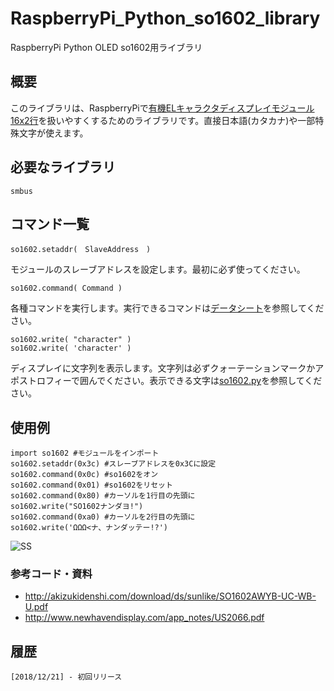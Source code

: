 # RaspberryPi_Python_so1602_library
RaspberryPi Python OLED so1602用ライブラリ
## 概要
このライブラリは、RaspberryPiで[有機ELキャラクタディスプレイモジュール16x2行](http://akizukidenshi.com/catalog/g/gP-08277/)を扱いやすくするためのライブラリです。直接日本語(カタカナ)や一部特殊文字が使えます。


## 必要なライブラリ
    smbus
## コマンド一覧
    so1602.setaddr(　SlaveAddress　)

モジュールのスレーブアドレスを設定します。最初に必ず使ってください。

    so1602.command( Command )

各種コマンドを実行します。実行できるコマンドは[データシート](http://akizukidenshi.com/download/ds/sunlike/SO1602AWYB-UC-WB-U.pdf)を参照してください。

    so1602.write( "character" )
    so1602.write( 'character' )

ディスプレイに文字列を表示します。文字列は必ずクォーテーションマークかアポストロフィーで囲んでください。表示できる文字は[so1602.py](https://github.com/YoutechA320U/RaspberryPi_Python_so1602_library/blob/master/so1602.py)を参照してください。

## 使用例
    import so1602 #モジュールをインポート
    so1602.setaddr(0x3c) #スレーブアドレスを0x3Cに設定
    so1602.command(0x0c) #so1602をオン
    so1602.command(0x01) #so1602をリセット
    so1602.command(0x80) #カーソルを1行目の先頭に
    so1602.write("SO1602ナンダヨ!")
    so1602.command(0xa0) #カーソルを2行目の先頭に
    so1602.write('ΩΩΩ<ナ、ナンダッテー!?')


![SS](https://github.com/YoutechA320U/RaspberryPi_Python_so1602_library/blob/master/example.JPG "example")

### 参考コード・資料
 * <http://akizukidenshi.com/download/ds/sunlike/SO1602AWYB-UC-WB-U.pdf>  
 * <http://www.newhavendisplay.com/app_notes/US2066.pdf>  

## 履歴
    [2018/12/21] - 初回リリース
